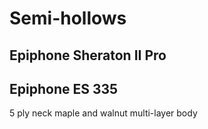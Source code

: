 
# Semi-hollows

## Epiphone Sheraton II Pro


## Epiphone ES 335

5 ply neck maple and walnut
multi-layer body